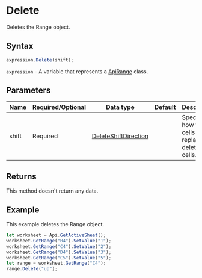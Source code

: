 # Delete

Deletes the Range object.

## Syntax

```javascript
expression.Delete(shift);
```

`expression` - A variable that represents a [ApiRange](../ApiRange.md) class.

## Parameters

| **Name** | **Required/Optional** | **Data type** | **Default** | **Description** |
| ------------- | ------------- | ------------- | ------------- | ------------- |
| shift | Required | [DeleteShiftDirection](../../Enumeration/DeleteShiftDirection.md) |  | Specifies how to shift cells to replace the deleted cells. |

## Returns

This method doesn't return any data.

## Example

This example deletes the Range object.

```javascript editor-xlsx
let worksheet = Api.GetActiveSheet();
worksheet.GetRange("B4").SetValue("1");
worksheet.GetRange("C4").SetValue("2");
worksheet.GetRange("D4").SetValue("3");
worksheet.GetRange("C5").SetValue("5");
let range = worksheet.GetRange("C4");
range.Delete("up");
```
